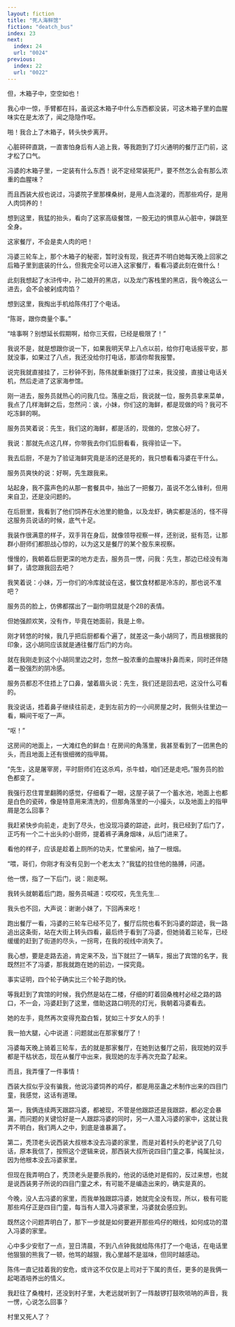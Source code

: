 ```yaml
---
layout: fiction
title: "死人海鲜馆"
fiction: "deatch_bus"
index: 23
next:
  index: 24
  url: "0024"
previous:
  index: 22
  url: "0022"
---
```

但，木箱子中，空空如也！

我心中一惊，手臂都在抖，虽说这木箱子中什么东西都没装，可这木箱子里的血腥味实在是太浓了，闻之隐隐作呕。

啪！我合上了木箱子，转头快步离开。

心脏砰砰直跳，一直害怕身后有人追上我，等我跑到了灯火通明的餐厅正门前，这才松了口气。

冯婆的木箱子里，一定装有什么东西！说不定经常装死尸，要不然怎么会有那么浓重的血腥味？

而且西装大叔也说过，冯婆院子里那棵桑树，是用人血浇灌的，而那些鸡仔，是用人肉饲养的！

想到这里，我猛的抬头，看向了这家高级餐馆，一股无边的惧意从心脏中，弹跳至全身。

这家餐厅，不会是卖人肉的吧！

冯婆三轮车上，那个木箱子的秘密，暂时没有现，我还弄不明白她每天晚上回家之后箱子里到底装的什么，但我完全可以进入这家餐厅，看看冯婆此刻在做什么！

此刻我想起了水浒传中，孙二娘开的黑店，以及龙门客栈里的黑店，我今晚这么一进去，会不会被剁成肉馅？

想到这里，我掏出手机给陈伟打了个电话。

“陈哥，跟你商量个事。”

“啥事啊？别想延长假期啊，给你三天假，已经是极限了！”

我说不是，就是想跟你说一下，如果我明天早上八点以前，给你打电话报平安，那就没事，如果过了八点，我还没给你打电话，那请你帮我报警。

说完我就直接挂了，三秒钟不到，陈伟就重新拨打了过来，我没接，直接让电话关机，然后走进了这家海参馆。

刚一进去，服务员就热心的问我几位。落座之后，我说就一位，服务员拿来菜单，我点了几样海鲜之后，忽然问：诶，小妹，你们这的海鲜，都是现做的吗？我可不吃冻鲜的啊。

服务员笑着说：先生，我们这的海鲜，都是活的，现做的，您放心好了。

我说：那就先点这几样，你带我去你们后厨看看，我得验证一下。

我去后厨，不是为了验证海鲜究竟是活的还是死的，我只想看看冯婆在干什么。

服务员爽快的说：好啊，先生跟我来。

站起身，我不露声色的从那一套餐具中，抽出了一把餐刀，虽说不怎么锋利，但用来自卫，还是没问题的。

在后厨里，我看到了他们饲养在水池里的鲍鱼，以及龙虾，确实都是活的，怪不得这服务员说话的时候，底气十足。

我装作很满意的样子，双手背在身后，就像领导视察一样，还别说，挺有范，让那群小厨师们都胆战心惊的，以为这又是餐厅的某个股东来视察。

慢慢的，我朝着后厨更深的地方走去，服务员一愣，问我：先生，那边已经没有海鲜了，请您跟我回去吧？

我笑着说：小妹，万一你们的冷库就设在这，餐饮食材都是冷冻的，那也说不准吧？

服务员的脸上，仿佛都摆出了一副你明显就是个2B的表情。

但她强颜欢笑，没有作，毕竟在她面前，我是上帝。

刚才转悠的时候，我几乎把后厨都看个遍了，就差这一条小胡同了，而且根据我的印象，这小胡同应该就是通往餐厅后门的方向。

就在我刚走到这个小胡同里边之时，忽然一股浓重的血腥味扑鼻而来，同时还伴随着一股强烈的阴冷感。

服务员都忍不住捂上了口鼻，皱着眉头说：先生，我们还是回去吧，这没什么可看的。

我没说话，捂着鼻子继续往前走，走到左前方的一小间房屋之时，我侧头往里边一看，瞬间干呕了一声。

“呕！”

这房间的地面上，一大滩红色的鲜血！在房间的角落里，我甚至看到了一团黑色的头，而且地面上还有很细微的指甲屑。

“先生，这是屠宰房，平时厨师们在这杀鸡，杀牛蛙，咱们还是走吧。”服务员的脸色都变了。

我强行忍住胃里翻腾的感觉，仔细看了一眼，这屋子装了一个蓄水池，地面上也都是白色的瓷砖，像是特意用来清洗的，但那角落里的一小撮头，以及地面上的指甲屑是怎么回事？

我赶紧快步向前走，走到了尽头，也没现冯婆的踪迹，此时，我已经到了后门了，正巧有一个二十出头的小厨师，提着裤子满身烟味，从后门进来了。

看他的样子，应该是趁着上厕所的功夫，忙里偷闲，抽了一根烟。

“喂，哥们，你刚才有没有见到一个老太太？”我猛的拉住他的胳膊，问道。

他一愣，指了一下后门，说：刚走啊。

我转头就朝着后门跑，服务员喊道：哎哎哎，先生先生...

我头也不回，大声说：谢谢小妹了，下回再来吃！

跑出餐厅一看，冯婆的三轮车已经不见了，餐厅后院也看不到冯婆的踪迹，我一路追出这条街，站在大街上转头四看，最后终于看到了冯婆，但她骑着三轮车，已经缓缓的赶到了街道的尽头，一拐弯，在我的视线中消失了。

我心想，要是走路去追，肯定来不及，当下就拦了一辆车，报出了宾馆的名字，我既然拦不了冯婆，那我就跑在她的前边，一探究竟。

事实证明，四个轮子确实比三个轮子跑的快。

等我赶到了宾馆的时候，我仍然是站在二楼，仔细的盯着回桑槐村必经之路的路口，不一会，冯婆赶到了这里，借助这路口明亮的灯光，我朝着冯婆看去。

她的左手，竟然再次变得充盈白皙，犹如三十岁女人的手！

我一拍大腿，心中说道：问题就出在那家餐厅了！

冯婆每天晚上骑着三轮车，去的就是那家餐厅，在她到达餐厅之前，我现她的双手都是干枯状态，现在从餐厅中出来，我现她的左手再次充盈了起来。

而且，我弄懂了一件事情！

西装大叔似乎没有骗我，他说冯婆饲养的鸡仔，都是用巫蛊之术制作出来的四目门童，我感觉，这话有道理。

第一，我俩连续两天跟踪冯婆，都被现，不管是他跟踪还是我跟踪，都必定会暴漏，而问题的关键恰好是一人跟踪冯婆的同时，另一人潜入冯婆的家中，这就让我弄不明白，我们两人之中，到底是谁暴漏了。

第二，秃顶老头说西装大叔根本没去冯婆的家里，而是对着村头的老驴说了几句话，原本我信了，按照这个逻辑来说，那西装大叔所说四目门童之事，纯属扯淡，因为他根本没去冯婆家里。

但现在我弄明白了，秃顶老头是要杀我的，他说的话绝对是假的，反过来想，也就是说西装男子所说的四目门童之术，有可能不是编造出来的，确实是真的。

今晚，没人去冯婆的家里，而我单独跟踪冯婆，她就完全没有现，所以，极有可能那些鸡仔正是四目门童，每当有人潜入冯婆家里，冯婆就会感应到。

既然这个问题弄明白了，那下一步就是如何要避开那些鸡仔的眼线，如何成功的潜入冯婆的家里。

心中多少安慰了一点，翌日清晨，不到八点钟我就给陈伟打了一个电话，在电话里他狠狠的熊我了一顿，他骂的越狠，我心里越不是滋味，但同时越感动。

陈伟一直记挂着我的安危，或许这不仅仅是上司对于下属的责任，更多的是我俩一起喝酒培养出的情义。

我赶往了桑槐村，还没到村子里，大老远就听到了一阵敲锣打鼓吹唢呐的声音，我一愣，心说怎么回事？

村里又死人了？